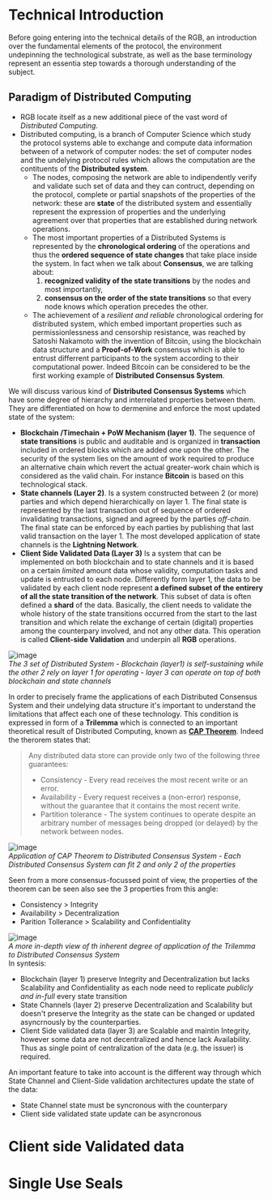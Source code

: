 # Technical Introduction

Before going entering into the technical details of the RGB, an introduction over the fundamental elements of the protocol, the environment undepinning the technological substrate, as well as the base terminology represent an essentia step towards a thorough understanding of the subject.

## Paradigm of Distributed Computing

* RGB locate itself as a new additional piece of the vast word of *Distributed Computing*.
* Distributed computing, is a branch of Computer Science which study the protocol systems able to exchange and compute data information between of a network of computer nodes: the set of computer nodes and the undelying protocol rules which allows the computation are the contituents of the **Distributed system**.  
  * The nodes, composing the network are able to indipendently verify and validate such set of data and they can contruct, depending on the protocol, complete or partial snapshots of the properties of the network: these are **state** of the distributed system and essentially represent the expression of properties and the underlying agreement over that properties that are established during network operations.
  * The most important properties of a Distributed Systems is represented by the **chronological ordering** of the operations and thus the **ordered sequence of state changes** that take place inside the system. In fact when we talk about **Consensus**, we are talking about:
    1.  **recognized validity of the state transitions** by the nodes and most importantly,
    2.  **consensus on the order of the state transitions** so that every node knows which operation precedes the other.
  * The achievement of a *resilient and reliable* chronological ordering for distributed system, which embed important properties such as permissionlessness and censorship resistance, was reached by Satoshi Nakamoto with the invention of Bitcoin, using the blockchain data structure and a **Proof-of-Work** consensus which is able to entrust differrent participants to the system according to their computational power. Indeed Bitcoin can be considered to be the first working example of **Distributed Consensus System**.     

We will discuss various kind of **Distributed Consensus Systems** which have some degree of hierarchy and interrelated properties between them. They are differentiated on how to dermenine and enforce the most updated state of the system:
* **Blockchain /Timechain + PoW Mechanism (layer 1)**. The sequence of **state transitions** is public and auditable and is organized in **transaction** included in ordered blocks which are added one upon the other. The security of the system lies on the amount of work required to produce an alternative chain which revert the actual greater-work chain which is considered as the valid chain. For instance **Bitcoin** is based on this technological stack.
* **State channels (Layer 2)**. Is a system constructed between 2 (or more) parties and which depend hierarchically on layer 1. The final state is represented by the last transaction out of sequence of ordered invalidating transactions, signed and agreed by the parties *off-chain*. The final state can be enforced by each parties by publishing that last valid transaction on the layer 1. The most developed application of state channels is the **Lightning Network**.
* **Client Side Validated Data (Layer 3)** Is a system that can be implemented on both blockchain and to state channels and it is based on a certain *limited* amount data whose validity, computation tasks and update is entrusted to each node. Differently form layer 1, the data to be validated by each client node represent **a defined subset of the entirery of all the state transition of the network**. This subset of data is often defined a **shard** of the data. Basically, the client needs to validate the whole history of the state transitions occurred from the start to the last transition and which relate the exchange of certain (digital) properties among the counterpary involved, and not any other data. This operation is called **Client-side Validation** and underpin all **RGB** operations.
 
![image](https://github.com/parsevalbtc/RGB-Documentation/assets/74722637/ac60cc0d-0d3f-4dbd-a7c5-2cef5ac1b765)  
*The 3 set of Distributed System - Blockchain (layer1) is self-sustaining while the other 2 rely on layer 1 for operating - layer 3 can operate on top of both blockchain and state channels*

In order to precisely frame the applications of each Distributed Consensus System and their undelying data structure it's important to understand the limitations that affect each one of these technology. This condition is expressed in form of a **Trilemma** which is connected to an important theoretical result of Distributed Computing, known as **[CAP Theorem](https://en.wikipedia.org/wiki/CAP_theorem)**. Indeed the therorem states that:

> Any distributed data store can provide only two of the following three guarantees:
> * Consistency - Every read receives the most recent write or an error.
> * Availability - Every request receives a (non-error) response, without the guarantee that it contains the most recent write.
> * Partition tolerance - The system continues to operate despite an arbitrary number of messages being dropped (or delayed) by the network between nodes.

![image](https://github.com/parsevalbtc/RGB-Documentation/assets/74722637/022ad2c0-f07d-4754-a3e6-a150bd64abdf)  
*Application of CAP Theorem to Distributed Consensus System - Each Distributed Consensus System can fit 2 and only 2 of the properties*

Seen from a more consensus-focussed point of view, the properties of the theorem can be seen also see the 3 properties from this angle: 

* Consistency > Integrity
* Availability > Decentralization
* Parition Tollerance > Scalability and Confidentiality

![image](https://github.com/parsevalbtc/RGB-Documentation/assets/74722637/7692116c-f13b-4a06-bb39-d649a0dce10c)  
*A more in-depth view of th inherent degree of application of the Trilemma to Distributed Consensus System*  
In syntesis:

* Blockchain (layer 1) preserve Integrity and Decentralization but lacks Scalability and Confidentiality as each node need to replicate *publicly and in-full* every state transition
* State Channels (layer 2) preserve Decentralization and Scalability but doesn't preserve the Integrity as the state can be changed or updated asyncrnously by the counterparties.
* Client Side validated data (layer 3) are Scalable and maintin Integrity, however some data are not decentralized and hence lack Availability. Thus as single point of centralization of the data (e.g. the issuer) is required.  

An important feature to take into account is the different way through which State Channel and Client-Side validation architectures update the state of the data:

* State Channel state must be syncronous with the counterpary
* Client side validated state update can be asyncronous


# Client side Validated data


# Single Use Seals




